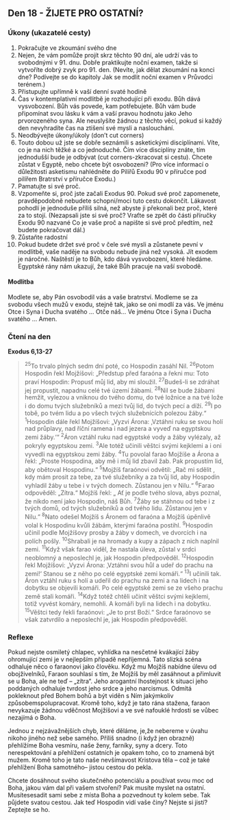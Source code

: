 

## Den 18 - ŽIJETE PRO OSTATNÍ? 
### Úkony (ukazatelé cesty)
1. Pokračujte ve zkoumání svého dne
1. Nejen, že vám pomůže projít skrz těchto 90 dní, ale udrží vás to svobodnými v 91. dnu. Dobře praktikujte noční examen, takže si vytvoříte dobrý zvyk pro 91. den. (Nevíte, jak dělat zkoumání na konci dne? Podívejte se do kapitoly Jak se modlit noční examen v Průvodci terénem.)
2. Přistupujte upřímně k vaší denní svaté hodině
1. Čas v kontemplativní modlitbě je rozhodující při exodu. Bůh dává vysvobození. Bůh vás povede, kam potřebujete. Bůh vám bude připomínat svou lásku k vám a vaší pravou hodnotu jako Jeho prvorozeného syna. Ale neuslyšíte žádnou z těchto věcí, pokud si každý den nevyhradíte čas na ztišení své mysli a naslouchání.
3. Neodbývejte úkony/úkoly (don’t cut corners)
1. Touto dobou už jste se dobře seznámili s asketickými disciplínami. Víte, co je na nich těžké a co jednoduché. Čím více disciplíny znáte, tím jednodušší bude je odbývat (cut corners-zkracovat si cestu). Chcete zůstat v Egyptě, nebo chcete být osvobozeni? (Pro více informací o důležitosti asketismu nahlédněte do Pilířů Exodu 90 v příručce pod pilířem Bratrství v příručce Exodu.)
4. Pamatujte si své proč.
1. Vzpomeňte si, proč jste začali Exodus 90. Pokud své proč zapomenete, pravděpodobně nebudete schopni/moci tuto cestu dokončit. Lákavost pohodlí je jednoduše příliš silná, než abyste ji překonali bez proč, které za to stojí. (Nezapsali jste si své proč? Vraťte se zpět do části příručky Exodu 90 nazvané Co je vaše proč a napište si své proč předtím, než budete pokračovat dál.)
5. Zůstaňte radostní
1. Pokud budete držet své proč v čele své mysli a zůstanete pevní v modlitbě, vaše naděje na svobodu nebude jiná než vysoká. Jít exodem je náročné. Naštěstí je to Bůh, kdo dává vysvobození, které hledáme. Egyptské rány nám ukazují, že také Bůh pracuje na vaší svobodě.

#### Modlitba
Modlete se, aby Pán osvobodil vás a vaše bratrství.
Modleme se za svobodu všech mužů v exodu, stejně tak, jako se oni modlí za vás.
Ve jménu Otce i Syna i Ducha svatého … Otče náš… Ve jménu Otce i Syna i Ducha svatého … Amen.
### Čtení na den
**Exodus 6,13-27** 
  
> <sup>25</sup>To trvalo plných sedm dní poté, co Hospodin zasáhl Nil.
> <sup>26</sup>Potom Hospodin řekl Mojžíšovi: „Předstup před faraóna a řekni mu: Toto praví Hospodin: Propusť můj lid, aby mi sloužil.
> <sup>27</sup>Budeš-li se zdráhat jej propustit, napadnu celé tvé území žábami.
> <sup>28</sup>Nil se bude žábami hemžit, vylezou a vniknou do tvého domu, do tvé ložnice a na tvé lože i do domu tvých služebníků a mezi tvůj lid, do tvých pecí a díží.
> <sup>29</sup>I po tobě, po tvém lidu a po všech tvých služebnících polezou žáby.“
> <sup>1</sup>Hospodin dále řekl Mojžíšovi: „Vyzvi Árona: ‚Vztáhni ruku se svou holí nad průplavy, nad říční ramena i nad jezera a vyveď na egyptskou zemi žáby.‘“
> <sup>2</sup>Áron vztáhl ruku nad egyptské vody a žáby vylézaly, až pokryly egyptskou zemi.
> <sup>3</sup>Ale totéž učinili věštci svými kejklemi a i oni vyvedli na egyptskou zemi žáby.
> <sup>4</sup>Tu povolal farao Mojžíše a Árona a řekl: „Proste Hospodina, aby mě i můj lid zbavil žab. Pak propustím lid, aby obětoval Hospodinu.“
> <sup>5</sup>Mojžíš faraónovi odvětil: „Rač mi sdělit , kdy mám prosit za tebe, za tvé služebníky a za tvůj lid, aby Hospodin vyhladil žáby u tebe i v tvých domech. Zůstanou jen v Nilu.“
> <sup>6</sup>Farao odpověděl: „Zítra.“ Mojžíš řekl: „ Ať je podle tvého slova, abys poznal, že nikdo není jako Hospodin, náš Bůh.
> <sup>7</sup>Žáby se stáhnou od tebe i z tvých domů, od tvých služebníků a od tvého lidu. Zůstanou jen v Nilu.“
> <sup>8</sup>Nato odešel Mojžíš s Áronem od faraóna a Mojžíš úpěnlivě volal k Hospodinu kvůli žábám, kterými faraóna postihl.
> <sup>9</sup>Hospodin učinil podle Mojžíšovy prosby a žáby v domech, ve dvorcích i na polích pošly.
> <sup>10</sup>Shrabali je na hromady a kupy a zápach z nich naplnil zemi.
> <sup>11</sup>Když však farao viděl, že nastala úleva, zůstal v srdci neoblomný a neposlechl je, jak Hospodin předpověděl.
> <sup>12</sup>Hospodin řekl Mojžíšovi: „Vyzvi Árona: ‚Vztáhni svou hůl a udeř do prachu na zemi!‘ Stanou se z něho po celé egyptské zemi komáři.“
> <sup>13</sup>I učinili tak. Áron vztáhl ruku s holí a udeřil do prachu na zemi a na lidech i na dobytku se objevili komáři. Po celé egyptské zemi se ze všeho prachu země stali komáři.
> <sup>14</sup>Když totéž chtěli učinit věštci svými kejklemi, totiž vyvést komáry, nemohli. A komáři byli na lidech i na dobytku.
> <sup>15</sup>Věštci tedy řekli faraónovi: „Je to prst Boží.“ Srdce faraónovo se však zatvrdilo a neposlechl je, jak Hospodin předpověděl.
 

### Reflexe

Pokud nejste osmiletý chlapec, vyhlídka na nesčetné kvákající žáby ohromující zemi je v nejlepším případě
nepříjemná. Tato slizká scéna odhaluje něco o faraonovi jako člověku. Když mu Mojžíš nabídne úlevu od
obojživelníků, Faraon souhlasí s tím, že Mojžíš by měl zasáhnout a přimluvit se u Boha, ale ne teď – „zítra“. Jeho
arogantní lhostejnost k situaci jeho poddaných odhaluje tvrdost jeho srdce a jeho narcismus. Odmítá pokleknout
před Bohem bohů a být viděn s Ním jakýmkoliv způsobemspolupracovat. Kromě toho, když je tato rána stažena,
faraon nevykazuje žádnou vděčnost Mojžíšovi a ve své nafouklé hrdosti se vůbec nezajímá o Boha.

Jednou z nejzávažnějších chyb, které děláme, je,že nebereme v úvahu nikoho jiného než sebe samého. Příliš snadno
(i když jen obrazně) přehlížíme Boha vesmíru, naše ženy, farníky, syny a dcery. Toto nerespektování a přehlížení
ostatních je opakem toho, co to znamená být mužem. Kromě toho je tato naše nevšímavost Kristova těla – což je
také přehlížení Boha samotného– jistou cestou do pekla.

Chcete dosáhnout svého skutečného potenciálu a používat svou moc od Boha, jakou vám dal při vašem stvoření?
Pak musíte myslet na ostatní. Musítesesadit sami sebe z místa Boha a pozvednout ty kolem sebe. Tak půjdete
svatou cestou. Jak teď Hospodin vidí vaše činy? Nejste si jistí? Zeptejte se ho.

